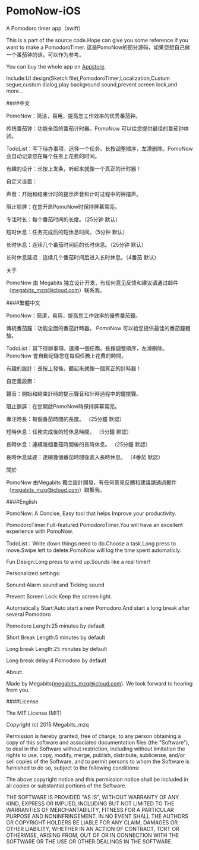 # PomoNow-iOS
A Pomodoro timer app（swift）

This is a part of the source code.Hope can give you some reference if you want to make a PomodoroTimer.
这是PomoNow的部分源码，如果您想自己做一个番茄钟的话，可以作为参考。

You can buy the whole app on [Appstore](https://itunes.apple.com/us/app/id1052803982).

Include:UI design(Sketch file),PomodoroTimer,Localization,Custum segue,custum dialog,play background sound,prevent screen lock,and more...

####中文

PomoNow：简洁，易用，提高您工作效率的优秀番茄钟。

传统番茄钟：功能全面的番茄计时器。PomoNow 可以给您提供最佳的番茄钟体验。

TodoList：写下待办事项，选择一个任务。长按调整顺序，左滑删除。PomoNow 会自动记录您在每个任务上花费的时间。

有趣的设计：长按上发条，听起来就像一个真正的计时器！

自定义设置：

声音：开始和结束计时的提示声音和计时过程中的钟摆声。

阻止锁屏：在您开启PomoNow时保持屏幕常亮。

专注时长：每个番茄时间的长度。（25分钟 默认）

短时休息：任务完成后的短休息时间。（5分钟 默认）

长时休息：连续几个番茄时间后的长时休息。（25分钟 默认）

长时休息延迟：连续几个番茄时间后进入长时休息。（4番茄 默认）

关于

PomoNow 由 Megabits 独立设计开发，有任何意见反馈和建议请通过邮件（megabits_mzq@icloud.com）联系我。

####繁體中文

PomoNow：簡潔，易用，提高您工作效率的優秀番茄鐘。

傳統番茄鐘：功能全面的番茄計時器。 PomoNow 可以給您提供最佳的番茄鐘體驗。

TodoList：寫下待辦事項，選擇一個任務。長按調整​​順序，左滑刪除。 PomoNow 會自動記錄您在每個任務上花費的時間。

有趣的設計：長按上發條，聽起來就像一個真正的計時器！

自定義設置：

聲音：開始和結束計時的提示聲音和計時過程中的鐘擺聲。

阻止鎖屏：在您開啟PomoNow時保持屏幕常亮。

專注時長：每個番茄時間的長度。 （25分鐘 默認）

短時休息：任務完成後的短休息時間。 （5分鐘 默認）

長時休息：連續幾個番茄時間後的長時休息。 （25分鐘 默認）

長時休息延遲：連續幾個番茄時間後進入長時休息。 （4番茄 默認）

關於

PomoNow 由Megabits 獨立設計開發，有任何意見反饋和建議請通過郵件（megabits_mzq@icloud.com）聯繫我。

####English

PomoNow: A Concise, Easy tool that helps Improve your productivity.

PomodoroTimer:Full-featured PomodoroTimer.You will have an excellent experience with PomoNow.

TodoList：Write down things need to do.Choose a task.Long press to move.Swipe left to delete.PomoNow will log the time spent automaticly.

Fun Design:Long press to wind up.Sounds like a real timer!

Personalized  settings:

Sonund:Alarm sound and Ticking sound

Prevent Screen Lock:Keep the screen light.

Automatically Start:Auto start a new Pomodoro.And start a long break after several Pomodoro

Pomodoro Length:25 minutes by default

Short Break Length:5 minutes by default

Long break Length:25 minutes by default

Long break delay:4 Pomodoro by default

About:

Made by Megabits(megabits_mzq@icloud.com). We look forward to hearing from you.

####License

The MIT License (MIT)

Copyright (c) 2015 Megabits_mzq

Permission is hereby granted, free of charge, to any person obtaining a copy
of this software and associated documentation files (the "Software"), to deal
in the Software without restriction, including without limitation the rights
to use, copy, modify, merge, publish, distribute, sublicense, and/or sell
copies of the Software, and to permit persons to whom the Software is
furnished to do so, subject to the following conditions:

The above copyright notice and this permission notice shall be included in all
copies or substantial portions of the Software.

THE SOFTWARE IS PROVIDED "AS IS", WITHOUT WARRANTY OF ANY KIND, EXPRESS OR
IMPLIED, INCLUDING BUT NOT LIMITED TO THE WARRANTIES OF MERCHANTABILITY,
FITNESS FOR A PARTICULAR PURPOSE AND NONINFRINGEMENT. IN NO EVENT SHALL THE
AUTHORS OR COPYRIGHT HOLDERS BE LIABLE FOR ANY CLAIM, DAMAGES OR OTHER
LIABILITY, WHETHER IN AN ACTION OF CONTRACT, TORT OR OTHERWISE, ARISING FROM,
OUT OF OR IN CONNECTION WITH THE SOFTWARE OR THE USE OR OTHER DEALINGS IN THE
SOFTWARE.

